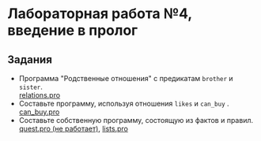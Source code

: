 
# Лабораторная работа №4, введение в пролог

## Задания

- Программа "Родственные отношения" с предикатам `brother` и `sister`.  
  [relations.pro](https://github.com/rtu-mirea/laboratornaya-rabota-4-znakomstvo-s-prolog-BearPro/blob/master/source/relations.pro)
- Составьте программу, используя отношения `likes` и `can_buy` .  
  [can_buy.pro](https://github.com/rtu-mirea/laboratornaya-rabota-4-znakomstvo-s-prolog-BearPro/blob/master/source/can_buy.pro)
- Составьте собственную программу, состоящую из фактов и правил.  
  [quest.pro (не работает)](https://github.com/rtu-mirea/laboratornaya-rabota-4-znakomstvo-s-prolog-BearPro/blob/master/source/quest.pro),
  [lists.pro](https://github.com/rtu-mirea/laboratornaya-rabota-4-znakomstvo-s-prolog-BearPro/blob/master/source/lists.pro)
  
